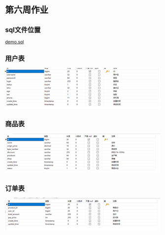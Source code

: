 # 第六周作业  

## sql文件位置
[demo.sql](https://github.com/skippyb1/JAVA-01/blob/main/Week_06/sql/demo.sql)

## 用户表
![s_user_info](https://github.com/skippyb1/JAVA-01/blob/main/Week_06/image/s_user_info.jpg)

## 商品表
![s_product_info](https://github.com/skippyb1/JAVA-01/blob/main/Week_06/image/s_product_info.jpg)

## 订单表
![s_order_info](https://github.com/skippyb1/JAVA-01/blob/main/Week_06/image/s_order_info.jpg)